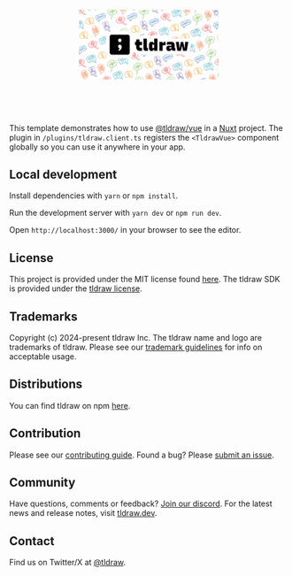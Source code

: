 <div alt style="text-align: center; transform: scale(.5);">
  <picture>
    <source media="(prefers-color-scheme: dark)" srcset="https://raw.githubusercontent.com/tldraw/tldraw/main/assets/github-hero-dark.png" />
    <img alt="tldraw" src="https://raw.githubusercontent.com/tldraw/tldraw/main/assets/github-hero-light.png" />
  </picture>
</div>

This template demonstrates how to use [@tldraw/vue](https://github.com/tldraw/tldraw/tree/main/packages/tldraw-vue) in a [Nuxt](https://nuxt.com/) project.
The plugin in `/plugins/tldraw.client.ts` registers the `<TldrawVue>` component globally so you can use it anywhere in your app.

## Local development

Install dependencies with `yarn` or `npm install`.

Run the development server with `yarn dev` or `npm run dev`.

Open `http://localhost:3000/` in your browser to see the editor.

## License

This project is provided under the MIT license found [here](https://github.com/tldraw/tldraw/blob/main/templates/nuxt-tldraw-plugin/LICENSE.md). The tldraw SDK is provided under the [tldraw license](https://github.com/tldraw/tldraw/blob/main/LICENSE.md).

## Trademarks

Copyright (c) 2024-present tldraw Inc. The tldraw name and logo are trademarks of tldraw. Please see our [trademark guidelines](https://github.com/tldraw/tldraw/blob/main/TRADEMARKS.md) for info on acceptable usage.

## Distributions

You can find tldraw on npm [here](https://www.npmjs.com/package/@tldraw/tldraw?activeTab=versions).

## Contribution

Please see our [contributing guide](https://github.com/tldraw/tldraw/blob/main/CONTRIBUTING.md). Found a bug? Please [submit an issue](https://github.com/tldraw/tldraw/issues/new).

## Community

Have questions, comments or feedback? [Join our discord](https://discord.tldraw.com/?utm_source=github&utm_medium=readme&utm_campaign=sociallink). For the latest news and release notes, visit [tldraw.dev](https://tldraw.dev).

## Contact

Find us on Twitter/X at [@tldraw](https://twitter.com/tldraw).
